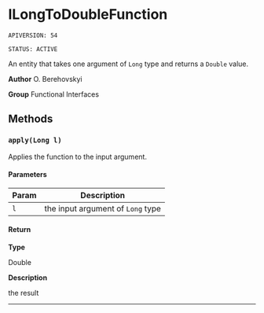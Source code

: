 # ILongToDoubleFunction

`APIVERSION: 54`

`STATUS: ACTIVE`

An entity that takes one argument of `Long` type and returns a `Double` value.


**Author** O. Berehovskyi


**Group** Functional Interfaces

## Methods
### `apply(Long l)`

Applies the function to the input argument.

#### Parameters
|Param|Description|
|---|---|
|`l`|the input argument of `Long` type|

#### Return

**Type**

Double

**Description**

the result

---
